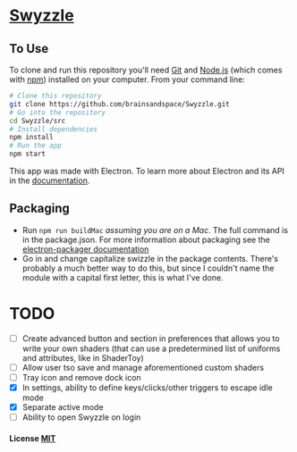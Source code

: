# [Swyzzle](https://brainsandspace.github.io/Swyzzle)

## To Use

To clone and run this repository you'll need [Git](https://git-scm.com) and [Node.js](https://nodejs.org/en/download/) (which comes with [npm](http://npmjs.com)) installed on your computer. From your command line:

```bash
# Clone this repository
git clone https://github.com/brainsandspace/Swyzzle.git
# Go into the repository
cd Swyzzle/src
# Install dependencies
npm install
# Run the app
npm start
```

This app was made with Electron. To learn more about Electron and its API in the [documentation](http://electron.atom.io/docs/latest).

## Packaging
- Run `npm run buildMac` _assuming you are on a Mac_. The full command is in the package.json. For more information about packaging see the [electron-packager documentation](https://github.com/electron-userland/electron-packager)
- Go in and change capitalize swizzle in the package contents. There's probably a much better way to do this, but since I couldn't name the module with a capital first letter, this is what I've done.


# TODO
- [ ] Create advanced button and section in preferences that allows you to write your own shaders (that can use a predetermined list of uniforms and attributes, like in ShaderToy)
- [ ] Allow user tso save and manage aforementioned custom shaders
- [ ] Tray icon and remove dock icon
- [x] In settings, ability to define keys/clicks/other triggers to escape idle mode
- [x] Separate active mode
- [ ] Ability to open Swyzzle on login

#### License [MIT](LICENSE.md)
